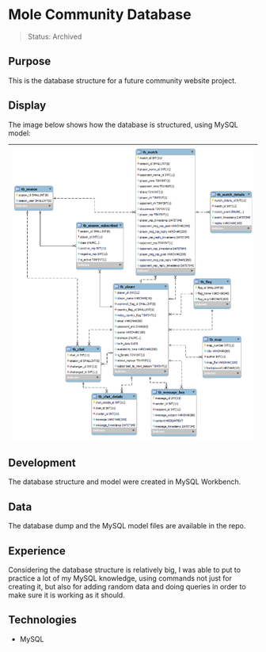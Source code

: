 # Mole Community Database

> Status: Archived

## Purpose

This is the database structure for a future community website project.

## Display

The image below shows how the database is structured, using MySQL model:

| ![MySQL model of the database](img-readme/db_mole_diagram_img.png) |
| ------------------------------------------------------------------ |

## Development

The database structure and model were created in MySQL Workbench.

## Data

The database dump and the MySQL model files are available in the repo.

## Experience

Considering the database structure is relatively big, I was able to put to practice a lot of my MySQL knowledge, using commands not just for creating it, but also for adding random data and doing queries in order to make sure it is working as it should.

## Technologies
* MySQL